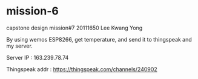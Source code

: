 # mission-6
capstone design mission#7
20111650 Lee Kwang Yong

By using wemos ESP8266, get temperature, and send it to thingspeak and my server.

Server IP : 163.239.78.74

Thingspeak addr : https://thingspeak.com/channels/240902
